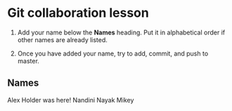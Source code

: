 # Git collaboration lesson

1. Add your name below the **Names** heading. Put it in alphabetical order if other names are already listed.

2. Once you have added your name, try to add, commit, and push to master.

## Names
Alex Holder was here!
Nandini Nayak
Mikey

